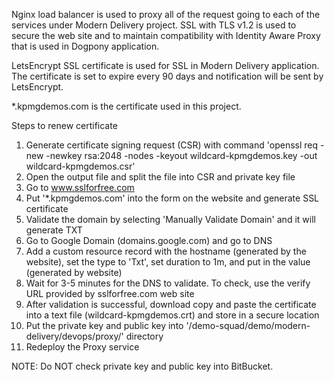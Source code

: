 Nginx load balancer is used to proxy all of the request going to each of the services under Modern Delivery project. SSL with TLS v1.2 is used to secure the web site and to maintain compatibility with Identity Aware Proxy that is used in Dogpony application.

LetsEncrypt SSL certificate is used for SSL in Modern Delivery application. The certificate is set to expire every 90 days and notification will be sent by LetsEncrypt.

*.kpmgdemos.com is the certificate used in this project.

Steps to renew certificate
1. Generate certificate signing request (CSR) with command 'openssl req -new -newkey rsa:2048 -nodes -keyout wildcard-kpmgdemos.key -out wildcard-kpmgdemos.csr'
2. Open the output file and split the file into CSR and private key file
3. Go to www.sslforfree.com
4. Put '*.kpmgdemos.com' into the form on the website and generate SSL certificate
5. Validate the domain by selecting 'Manually Validate Domain' and it will generate TXT
6. Go to Google Domain (domains.google.com) and go to DNS
7. Add a custom resource record with the hostname (generated by the website), set the type to 'Txt', set duration to 1m, and put in the value (generated by website)
8. Wait for 3-5 minutes for the DNS to validate. To check, use the verify URL provided by sslforfree.com web site
9. After validation is successful, download copy and paste the certificate into a text file (wildcard-kpmgdemos.crt) and store in a secure location
10. Put the private key and public key into '/demo-squad/demo/modern-delivery/devops/proxy/' directory
11. Redeploy the Proxy service


NOTE: Do NOT check private key and public key into BitBucket. 